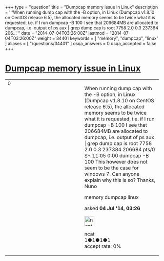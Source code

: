 +++
type = "question"
title = "Dumpcap memory issue in Linux"
description = '''When running dump cap with the -B option, in Linux (Dumpcap v1.8.10 on CentOS release 6.5), the allocated memory seems to be twice what it is requested, i.e. if I run  dumpcap -B 100 I see that 206684MB are allocated to dumpcap, i.e. output of  ps aux | grep dump cap is  root 7758 2.0 0.3 237384 206...'''
date = "2014-07-04T03:26:00Z"
lastmod = "2014-07-04T03:26:00Z"
weight = 34401
keywords = [ "memory", "dumpcap", "linux" ]
aliases = [ "/questions/34401" ]
osqa_answers = 0
osqa_accepted = false
+++

<div class="headNormal">

# [Dumpcap memory issue in Linux](/questions/34401/dumpcap-memory-issue-in-linux)

</div>

<div id="main-body">

<div id="askform">

<table id="question-table" style="width:100%;"><colgroup><col style="width: 50%" /><col style="width: 50%" /></colgroup><tbody><tr class="odd"><td style="width: 30px; vertical-align: top"><div class="vote-buttons"><span id="post-34401-upvote" class="ajax-command post-vote up" rel="nofollow" title="I like this post (click again to cancel)"> </span><div id="post-34401-score" class="post-score" title="current number of votes">0</div><span id="post-34401-downvote" class="ajax-command post-vote down" rel="nofollow" title="I dont like this post (click again to cancel)"> </span> <span id="favorite-mark" class="ajax-command favorite-mark" rel="nofollow" title="mark/unmark this question as favorite (click again to cancel)"> </span><div id="favorite-count" class="favorite-count"></div></div></td><td><div id="item-right"><div class="question-body"><p>When running dump cap with the -B option, in Linux (Dumpcap v1.8.10 on CentOS release 6.5), the allocated memory seems to be twice what it is requested, i.e. if I run dumpcap -B 100 I see that 206684MB are allocated to dumpcap, i.e. output of ps aux | grep dump cap is root 7758 2.0 0.3 237384 206684 pts/0 S+ 11:05 0:00 dumpcap -B 100 This however does not seem to be the case for windows 7. Can anyone explain why this is so? Thanks, Nuno</p></div><div id="question-tags" class="tags-container tags"><span class="post-tag tag-link-memory" rel="tag" title="see questions tagged &#39;memory&#39;">memory</span> <span class="post-tag tag-link-dumpcap" rel="tag" title="see questions tagged &#39;dumpcap&#39;">dumpcap</span> <span class="post-tag tag-link-linux" rel="tag" title="see questions tagged &#39;linux&#39;">linux</span></div><div id="question-controls" class="post-controls"></div><div class="post-update-info-container"><div class="post-update-info post-update-info-user"><p>asked <strong>04 Jul '14, 03:26</strong></p><img src="https://secure.gravatar.com/avatar/43d5a8313f315b245c51ea9d4c22be94?s=32&amp;d=identicon&amp;r=g" class="gravatar" width="32" height="32" alt="ncat&#39;s gravatar image" /><p><span>ncat</span><br />
<span class="score" title="1 reputation points">1</span><span title="1 badges"><span class="badge1">●</span><span class="badgecount">1</span></span><span title="1 badges"><span class="silver">●</span><span class="badgecount">1</span></span><span title="1 badges"><span class="bronze">●</span><span class="badgecount">1</span></span><br />
<span class="accept_rate" title="Rate of the user&#39;s accepted answers">accept rate:</span> <span title="ncat has no accepted answers">0%</span></p></div></div><div id="comments-container-34401" class="comments-container"></div><div id="comment-tools-34401" class="comment-tools"></div><div class="clear"></div><div id="comment-34401-form-container" class="comment-form-container"></div><div class="clear"></div></div></td></tr></tbody></table>

</div>

</div>

